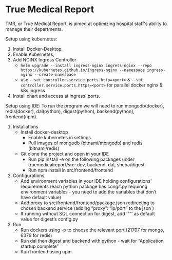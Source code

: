 # True Medical Report
TMR, or True Medical Report, is aimed at optimizing hospital staff's ability to manage their departments.

Setup using kubernetes: 
1. Install Docker-Desktop, 
2. Enable Kubernetes,
3. Add NGINX Ingress Controller 
   - `helm upgrade --install ingress-nginx ingress-nginx --repo https://kubernetes.github.io/ingress-nginx --namespace ingress-nginx --create-namespace`
   - use `--set controller.service.ports.http=<port>` &  `--set controller.service.ports.https=<port>` for parallel docker nginx & k8s ingress
4. Install chart and access at ingress' ports.

Setup using IDE:
To run the program we will need to run mongodb(docker), redis(docker), dal(python), digest(python), backend(python), frontend(npm).
1. Installations
   * Install docker-desktop
      * Enable kubernetes in settings
      * Pull images of mongodb (bitnami/mongodb) and redis (bitnami/redis)
   * Git clone the project and open in your IDE
      * Run pip install -e on the following packages under truemedicalreport/src: dev, backend, dal, sheba/digest
      * Run npm install in src/frontend/frontend
2. Configurations
   * Add environment variables in your IDE holding configurations’ requirements (each python package has congif.py requiring environment variables - you need to add the variables that don’t have default value)
   * Add proxy to src/frontend/frontend/package.json redirecting to chosen backend service (adding “proxy”: “ip/port” to the json )
   * If running without SQL connection for digest, add ‘“”’ as default value for digest’s config.py
3. Run
   * Run dockers using -p to choose the relevant port (21707 for mongo, 6379 for redis)
   * Run dal then digest and backend with python - wait for “Application startup complete”
   * Run frontend using npm
